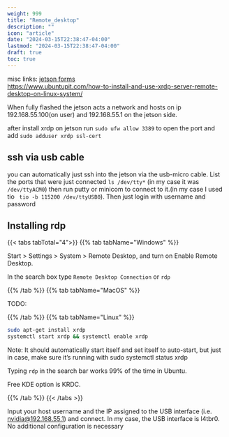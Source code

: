 ```yaml
---
weight: 999
title: "Remote_desktop"
description: ""
icon: "article"
date: "2024-03-15T22:38:47-04:00"
lastmod: "2024-03-15T22:38:47-04:00"
draft: true
toc: true
---
```

misc links:
[jetson forms](https://forums.developer.nvidia.com/t/how-to-send-data-to-host-pc-using-micro-usb/154488/3)  
https://www.ubuntupit.com/how-to-install-and-use-xrdp-server-remote-desktop-on-linux-system/

When fully flashed the jetson acts a network and hosts on ip 192.168.55.100(on user)
and 192.168.55.1 on the jetson side.

after install xrdp on jetson run `sudo ufw allow 3389` to open the port
and add `sudo adduser xrdp ssl-cert`

## ssh via usb cable
you can automatically just ssh into the jetson via the usb-micro cable.
List the ports that were just connected `ls /dev/tty*` (in my case it was `/dev/ttyACM0`)
then run putty or minicom to connect to it.(in my case I used tio ` tio -b 115200 /dev/ttyUSB0`).
Then just login with username and password


## Installing rdp
{{< tabs tabTotal="4">}}
{{% tab tabName="Windows" %}}

Start > Settings  > System > Remote Desktop, and turn on Enable Remote Desktop.

In the search box type `Remote Desktop Connection` or `rdp`

{{% /tab %}}
{{% tab tabName="MacOS" %}}

TODO: 

{{% /tab %}}
{{% tab tabName="Linux" %}}

```bash
sudo apt-get install xrdp
systemctl start xrdp && systemctl enable xrdp
```


Note: It should automatically start itself and set itself to auto-start, but just in case, make sure it’s
running with sudo systemctl status xrdp

Typing `rdp` in the search bar works 99% of the time in Ubuntu.

Free KDE option is KRDC.

{{% /tab %}}
{{< /tabs >}}


Input your host username and the IP assigned to the USB interface (i.e. nvidia@192.168.55.1)
and connect. In my case, the USB interface is l4tbr0. No additional configuration is necessary
